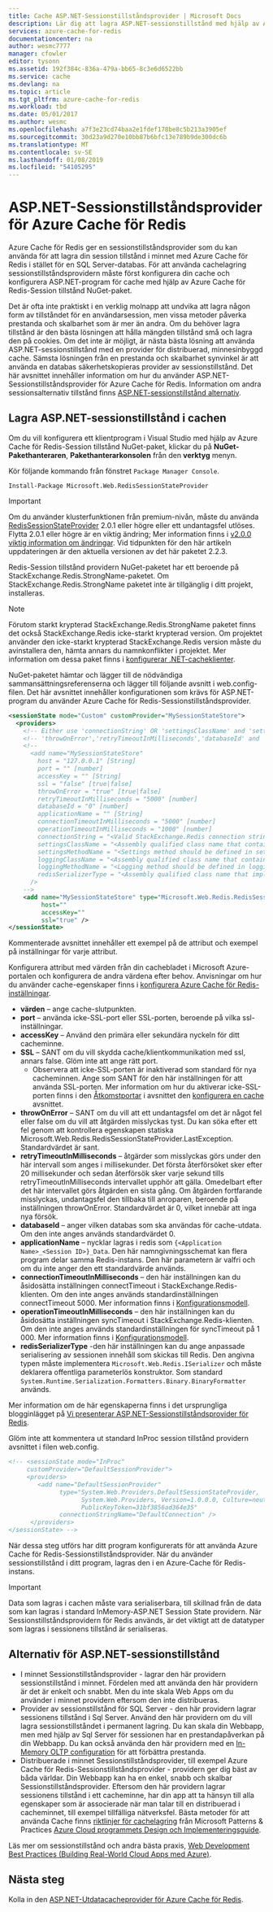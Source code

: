```yaml
---
title: Cache ASP.NET-Sessionstillståndsprovider | Microsoft Docs
description: Lär dig att lagra ASP.NET-sessionstillstånd med hjälp av Azure Cache för Redis
services: azure-cache-for-redis
documentationcenter: na
author: wesmc7777
manager: cfowler
editor: tysonn
ms.assetid: 192f384c-836a-479a-bb65-8c3e6d6522bb
ms.service: cache
ms.devlang: na
ms.topic: article
ms.tgt_pltfrm: azure-cache-for-redis
ms.workload: tbd
ms.date: 05/01/2017
ms.author: wesmc
ms.openlocfilehash: a7f3e23cd74baa2e1fdef178be8c5b213a3905ef
ms.sourcegitcommit: 30d23a9d270e10bb87b6bfc13e789b9de300dc6b
ms.translationtype: MT
ms.contentlocale: sv-SE
ms.lasthandoff: 01/08/2019
ms.locfileid: "54105295"
---
```

# <a name="aspnet-session-state-provider-for-azure-cache-for-redis"></a>ASP.NET-Sessionstillståndsprovider för Azure Cache för Redis
Azure Cache för Redis ger en sessionstillståndsprovider som du kan använda för att lagra din session tillstånd i minnet med Azure Cache för Redis i stället för en SQL Server-databas. För att använda cachelagring sessionstillståndsprovidern måste först konfigurera din cache och konfigurera ASP.NET-program för cache med hjälp av Azure Cache för Redis-Session tillstånd NuGet-paket.

Det är ofta inte praktiskt i en verklig molnapp att undvika att lagra någon form av tillståndet för en användarsession, men vissa metoder påverka prestanda och skalbarhet som är mer än andra. Om du behöver lagra tillstånd är den bästa lösningen att hålla mängden tillstånd små och lagra den på cookies. Om det inte är möjligt, är nästa bästa lösning att använda ASP.NET-sessionstillstånd med en provider för distribuerad, minnesinbyggd cache. Sämsta lösningen från en prestanda och skalbarhet synvinkel är att använda en databas säkerhetskopieras provider av sessionstillstånd. Det här avsnittet innehåller information om hur du använder ASP.NET-Sessionstillståndsprovider för Azure Cache för Redis. Information om andra sessionsalternativ tillstånd finns [ASP.NET-sessionstillstånd alternativ](#aspnet-session-state-options).

## <a name="store-aspnet-session-state-in-the-cache"></a>Lagra ASP.NET-sessionstillstånd i cachen
Om du vill konfigurera ett klientprogram i Visual Studio med hjälp av Azure Cache för Redis-Session tillstånd NuGet-paket, klickar du på **NuGet-Pakethanteraren**, **Pakethanterarkonsolen** från den **verktyg**  menyn.

Kör följande kommando från fönstret `Package Manager Console`.
    
```
Install-Package Microsoft.Web.RedisSessionStateProvider
```

> [!IMPORTANT]
> Om du använder klusterfunktionen från premium-nivån, måste du använda [RedisSessionStateProvider](https://www.nuget.org/packages/Microsoft.Web.RedisSessionStateProvider) 2.0.1 eller högre eller ett undantagsfel utlöses. Flytta 2.0.1 eller högre är en viktig ändring; Mer information finns i [v2.0.0 viktig information om ändringar](https://github.com/Azure/aspnet-redis-providers/wiki/v2.0.0-Breaking-Change-Details). Vid tidpunkten för den här artikeln uppdateringen är den aktuella versionen av det här paketet 2.2.3.
> 
> 

Redis-Session tillstånd providern NuGet-paketet har ett beroende på StackExchange.Redis.StrongName-paketet. Om StackExchange.Redis.StrongName paketet inte är tillgänglig i ditt projekt, installeras.

>[!NOTE]
>Förutom starkt krypterad StackExchange.Redis.StrongName paketet finns det också StackExchange.Redis icke-starkt krypterad version. Om projektet använder den icke-starkt krypterad StackExchange.Redis version måste du avinstallera den, hämta annars du namnkonflikter i projektet. Mer information om dessa paket finns i [konfigurerar .NET-cacheklienter](cache-dotnet-how-to-use-azure-redis-cache.md#configure-the-cache-clients).
>
>

NuGet-paketet hämtar och lägger till de nödvändiga sammansättningsreferenserna och lägger till följande avsnitt i web.config-filen. Det här avsnittet innehåller konfigurationen som krävs för ASP.NET-program du använder Azure Cache för Redis-Sessionstillståndsprovider.

```xml
<sessionState mode="Custom" customProvider="MySessionStateStore">
  <providers>
    <!-- Either use 'connectionString' OR 'settingsClassName' and 'settingsMethodName' OR use 'host','port','accessKey','ssl','connectionTimeoutInMilliseconds' and 'operationTimeoutInMilliseconds'. -->
    <!-- 'throwOnError','retryTimeoutInMilliseconds','databaseId' and 'applicationName' can be used with both options. -->
    <!--
      <add name="MySessionStateStore" 
        host = "127.0.0.1" [String]
        port = "" [number]
        accessKey = "" [String]
        ssl = "false" [true|false]
        throwOnError = "true" [true|false]
        retryTimeoutInMilliseconds = "5000" [number]
        databaseId = "0" [number]
        applicationName = "" [String]
        connectionTimeoutInMilliseconds = "5000" [number]
        operationTimeoutInMilliseconds = "1000" [number]
        connectionString = "<Valid StackExchange.Redis connection string>" [String]
        settingsClassName = "<Assembly qualified class name that contains settings method specified below. Which basically return 'connectionString' value>" [String]
        settingsMethodName = "<Settings method should be defined in settingsClass. It should be public, static, does not take any parameters and should have a return type of 'String', which is basically 'connectionString' value.>" [String]
        loggingClassName = "<Assembly qualified class name that contains logging method specified below>" [String]
        loggingMethodName = "<Logging method should be defined in loggingClass. It should be public, static, does not take any parameters and should have a return type of System.IO.TextWriter.>" [String]
        redisSerializerType = "<Assembly qualified class name that implements Microsoft.Web.Redis.ISerializer>" [String]
      />
    -->
    <add name="MySessionStateStore" type="Microsoft.Web.Redis.RedisSessionStateProvider"
         host=""
         accessKey=""
         ssl="true" />
</sessionState>
```

Kommenterade avsnittet innehåller ett exempel på de attribut och exempel på inställningar för varje attribut.

Konfigurera attribut med värden från din cachebladet i Microsoft Azure-portalen och konfigurera de andra värdena efter behov. Anvisningar om hur du använder cache-egenskaper finns i [konfigurera Azure Cache för Redis-inställningar](cache-configure.md#configure-azure-cache-for-redis-settings).

* **värden** – ange cache-slutpunkten.
* **port** – använda icke-SSL-port eller SSL-porten, beroende på vilka ssl-inställningar.
* **accessKey** – Använd den primära eller sekundära nyckeln för ditt cacheminne.
* **SSL** – SANT om du vill skydda cache/klientkommunikation med ssl, annars false. Glöm inte att ange rätt port.
  * Observera att icke-SSL-porten är inaktiverad som standard för nya cacheminnen. Ange som SANT för den här inställningen för att använda SSL-porten. Mer information om hur du aktiverar icke-SSL-porten finns i den [Åtkomstportar](cache-configure.md#access-ports) i avsnittet den [konfigurera en cache](cache-configure.md) avsnittet.
* **throwOnError** – SANT om du vill att ett undantagsfel om det är något fel eller false om du vill att åtgärden misslyckas tyst. Du kan söka efter ett fel genom att kontrollera egenskapen statiska Microsoft.Web.Redis.RedisSessionStateProvider.LastException. Standardvärdet är sant.
* **retryTimeoutInMilliseconds** – åtgärder som misslyckas görs under den här intervall som anges i millisekunder. Det första återförsöket sker efter 20 millisekunder och sedan återförsök sker varje sekund tills retryTimeoutInMilliseconds intervallet upphör att gälla. Omedelbart efter det här intervallet görs åtgärden en sista gång. Om åtgärden fortfarande misslyckas, undantagsfel den tillbaka till anroparen, beroende på inställningen throwOnError. Standardvärdet är 0, vilket innebär att inga nya försök.
* **databaseId** – anger vilken databas som ska användas för cache-utdata. Om den inte anges används standardvärdet 0.
* **applicationName** – nycklar lagras i redis som `{<Application Name>_<Session ID>}_Data`. Den här namngivningsschemat kan flera program delar samma Redis-instans. Den här parametern är valfri och om du inte anger den ett standardvärde används.
* **connectionTimeoutInMilliseconds** – den här inställningen kan du åsidosätta inställningen connectTimeout i StackExchange.Redis-klienten. Om den inte anges används standardinställningen connectTimeout 5000. Mer information finns i [Konfigurationsmodell](https://go.microsoft.com/fwlink/?LinkId=398705).
* **operationTimeoutInMilliseconds** – den här inställningen kan du åsidosätta inställningen syncTimeout i StackExchange.Redis-klienten. Om den inte anges används standardinställningen för syncTimeout på 1 000. Mer information finns i [Konfigurationsmodell](https://go.microsoft.com/fwlink/?LinkId=398705).
* **redisSerializerType** -den här inställningen kan du ange anpassade serialisering av sessionen innehåll som skickas till Redis. Den angivna typen måste implementera `Microsoft.Web.Redis.ISerializer` och måste deklarera offentliga parameterlös konstruktor. Som standard `System.Runtime.Serialization.Formatters.Binary.BinaryFormatter` används.

Mer information om de här egenskaperna finns i det ursprungliga blogginlägget på [Vi presenterar ASP.NET-Sessionstillståndsprovider för Redis](https://blogs.msdn.com/b/webdev/archive/2014/05/12/announcing-asp-net-session-state-provider-for-redis-preview-release.aspx).

Glöm inte att kommentera ut standard InProc session tillstånd providern avsnittet i filen web.config.

```xml
<!-- <sessionState mode="InProc"
     customProvider="DefaultSessionProvider">
     <providers>
        <add name="DefaultSessionProvider"
              type="System.Web.Providers.DefaultSessionStateProvider,
                    System.Web.Providers, Version=1.0.0.0, Culture=neutral,
                    PublicKeyToken=31bf3856ad364e35"
              connectionStringName="DefaultConnection" />
      </providers>
</sessionState> -->
```

När dessa steg utförs har ditt program konfigurerats för att använda Azure Cache för Redis-Sessionstillståndsprovider. När du använder sessionstillstånd i ditt program, lagras den i en Azure-Cache för Redis-instans.

> [!IMPORTANT]
> Data som lagras i cachen måste vara serialiserbara, till skillnad från de data som kan lagras i standard InMemory-ASP.NET Session State providern. När Sessionstillståndsprovidern för Redis används, är det viktigt att de datatyper som lagras i sessionens tillstånd är serialiseras.
> 
> 

## <a name="aspnet-session-state-options"></a>Alternativ för ASP.NET-sessionstillstånd
* I minnet Sessionstillståndsprovider - lagrar den här providern sessionstillstånd i minnet. Fördelen med att använda den här providern är det är enkelt och snabbt. Men du inte skala Web Apps om du använder i minnet providern eftersom den inte distribueras.
* Provider av sessionstillstånd för SQL Server - den här providern lagrar sessionens tillstånd i Sql Server. Använd den här providern om du vill lagra sessionstillståndet i permanent lagring. Du kan skala din Webbapp, men med hjälp av Sql Server för sessionen har en prestandapåverkan på din Webbapp. Du kan också använda den här providern med en [In-Memory OLTP configuration](https://blogs.msdn.microsoft.com/sqlserverstorageengine/2017/11/28/asp-net-session-state-with-sql-server-in-memory-oltp/) för att förbättra prestanda.
* Distribuerade i minnet Sessionstillståndsprovider, till exempel Azure Cache för Redis-Sessionstillståndsprovider - providern ger dig bäst av båda världar. Din Webbapp kan ha en enkel, snabb och skalbar Sessionstillståndsprovider. Eftersom den här providern lagrar sessionens tillstånd i ett cacheminne, har din app att ta hänsyn till alla egenskaper som är associerade när man talar till en distribuerad i cacheminnet, till exempel tillfälliga nätverksfel. Bästa metoder för att använda Cache finns [riktlinjer för cachelagring](../best-practices-caching.md) från Microsoft Patterns & Practices [Azure Cloud programmets Design och Implementeringsguide](https://github.com/mspnp/azure-guidance).

Läs mer om sessionstillstånd och andra bästa praxis, [Web Development Best Practices (Building Real-World Cloud Apps med Azure)](https://www.asp.net/aspnet/overview/developing-apps-with-windows-azure/building-real-world-cloud-apps-with-windows-azure/web-development-best-practices).

## <a name="next-steps"></a>Nästa steg
Kolla in den [ASP.NET-Utdatacacheprovider för Azure Cache för Redis](cache-aspnet-output-cache-provider.md).

